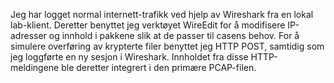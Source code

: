 Jeg har logget normal internett-trafikk ved hjelp av Wireshark fra en lokal lab-klient. Deretter benyttet jeg verktøyet WireEdit for å modifisere IP-adresser og innhold i pakkene slik at de passer til casens behov. For å simulere overføring av krypterte filer benyttet jeg HTTP POST, samtidig som jeg loggførte en ny sesjon i Wireshark. Innholdet fra disse HTTP-meldingene ble deretter integrert i den primære PCAP-filen.
